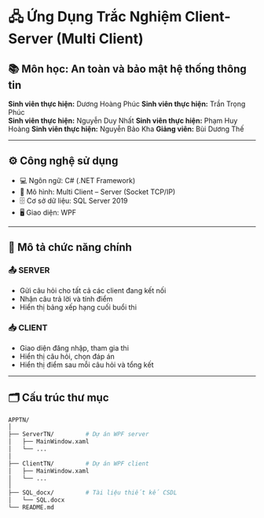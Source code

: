# 🖧 Ứng Dụng Trắc Nghiệm Client-Server (Multi Client)

## 📚 Môn học: An toàn và bảo mật hệ thống thông tin
**Sinh viên thực hiện:** Dương Hoàng Phúc
**Sinh viên thực hiện:** Trần Trọng Phúc  
 **Sinh viên thực hiện:** Nguyễn Duy Nhất
 **Sinh viên thực hiện:** Phạm Huy Hoàng
 **Sinh viên thực hiện:** Nguyễn Bảo Kha
**Giảng viên:** Bùi Dương Thế

---

## ⚙️ Công nghệ sử dụng
- 💻 Ngôn ngữ: C# (.NET Framework)
- 🔌 Mô hình: Multi Client – Server (Socket TCP/IP)
- 🗄️ Cơ sở dữ liệu: SQL Server 2019
- 🖥️ Giao diện: WPF

---

## 🧠 Mô tả chức năng chính

### 📤 SERVER
- Gửi câu hỏi cho tất cả các client đang kết nối
- Nhận câu trả lời và tính điểm
- Hiển thị bảng xếp hạng cuối buổi thi

### 📥 CLIENT
- Giao diện đăng nhập, tham gia thi
- Hiển thị câu hỏi, chọn đáp án
- Hiển thị điểm sau mỗi câu hỏi và tổng kết

---

## 🗂️ Cấu trúc thư mục

```bash
APPTN/
│
├── ServerTN/         # Dự án WPF server
│   ├── MainWindow.xaml
│   └── ...
│
├── ClientTN/         # Dự án WPF client
│   ├── MainWindow.xaml
│   └── ...
│
├── SQL_docx/         # Tài liệu thiết kế CSDL
│   └── SQL.docx
└── README.md
